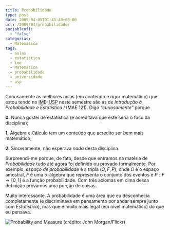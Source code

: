 ```yaml
---
title: Probabilidade
type: post
date: 2009-04-05T01:43:40+00:00
url: /2009/04/probabilidade/
sociableoff:
  - "false"
categorias:
  - Matemática
tags:
  - aulas
  - estatiśtica
  - ime
  - Matemática
  - probabilidade
  - universidade
  - usp
---
```


Curiosamente as melhores aulas (em conteúdo e rigor matemático) que estou tendo no <acronym title="Instituto de Matemática e Estatística">IME</acronym>–<acronym title="Universidade de São Paulo">USP</acronym> neste semestre são as de _Introdução à Probabilidade e Estatística I_ (MAE 121). Digo _“curiosamente”_ porque

**0.** Nunca gostei de estatística (e acreditava que este seria o foco da disciplina);

**1.** Álgebra e Cálculo tem um conteúdo que acredito ser bem mais matemático;

**2.** Sinceramente, não esperava _nada_ desta disciplina.

Surpreendi-me porque, de fato, desde que entramos na matéria de _Probabilidade_ tudo até agora foi definido ou provado formalmente. Por exemplo, _espaço de probabilidade_ é a tripla $(\Omega, F, P)$, onde $\Omega$ é o espaço amostral, $F$ é uma $\sigma$-álgebra que representa o conjunto dos eventos e $P: F \rightarrow [0, 1]$ é a função probabilidade. Com três axiomas em cima dessa definição provamos uma porção de coisas.

Muito interessante. A probabilidade é uma área que eu desconhecia completamente (e discriminava em pensamento por andar sempre junto com _Estatística_), mas que é muito mais legal (em nível matemático) do que eu pensava.

![Probability and Measure (crédito: John Morgan/Flickr)](https://farm4.static.flickr.com/3023/3249101355_bcf4aa50cb.jpg)
